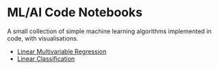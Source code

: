 # ML/AI Code Notebooks

A small collection of simple machine learning algorithms implemented in
code, with visualisations.

* [Linear Multivariable Regression](./regression.ipynb)
* [Linear Classification](./classification.ipynb)
